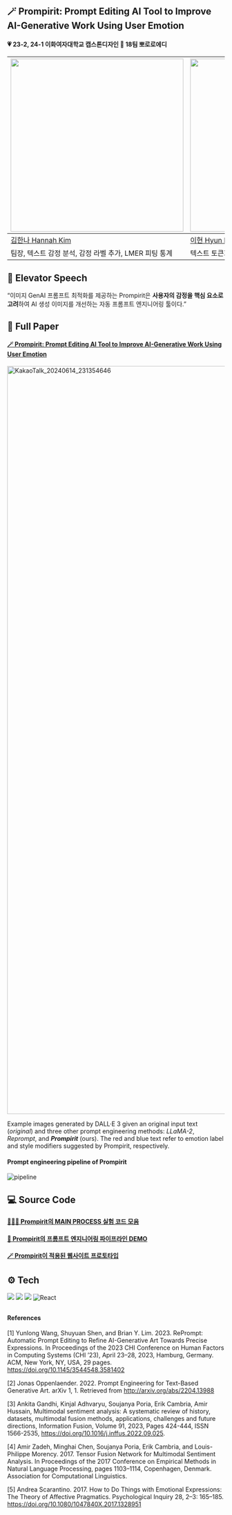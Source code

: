 ## 🪄 Prompirit: Prompt Editing AI Tool to Improve AI-Generative Work Using User Emotion

#### 💗 23-2, 24-1 이화여자대학교 캡스톤디자인 🎨 18팀 뽀로로에디

| <img src="https://github.com/AnT-Prompirit/.github/assets/77625287/648828be-460b-481b-88a5-a1af54166983" width="400"> | <img src="https://github.com/AnT-Prompirit/.github/assets/77625287/2efbffaf-fbc6-4adf-bffc-de5568a2fada" width="400"> | <img src="https://github.com/AnT-Prompirit/.github/assets/77625287/43c610b8-6076-4c2f-a972-c061fbea7f32" width="380"> |
| ----------------------------------- | ---------------------------------------| ------------------------------------- |
|[김한나 Hannah Kim](https://github.com/gamddalki)|[이현 Hyun Lee](https://github.com/hyuni0316)|[방선유 Sunyu Bang](https://github.com/syou-b)|
|팀장, 텍스트 감정 분석, 감정 라벨 추가, LMER 피팅 통계|텍스트 토큰화, 스타일 키워드, 평균 & 정규화 통계|스타일 키워드, 설문지 제작, ANOVA & Pearson 통계|

## 🌟 Elevator Speech
“이미지 GenAI 프롬프트 최적화를 제공하는 Prompirit은 **사용자의 감정을 ﻿핵심 요소로 고려**하여 AI 생성 이미지를 개선하는 자동 프롬프트 엔지니어링 툴이다.”

## 📃 Full Paper
#### [🪄 Prompirit: Prompt Editing AI Tool to Improve AI-Generative Work Using User Emotion](https://sites.google.com/view/prompirit-pororoeddy)
<img width="1731" alt="KakaoTalk_20240614_231354646" src="https://github.com/AnT-Prompirit/.github/assets/77625287/2e81bbd7-2f70-4964-b9ad-7a73974b9b82">

Example images generated by DALL·E 3 given an original input text (_original_) and three other prompt engineering methods: _LLaMA-2_, _Reprompt_, and **_Prompirit_** (ours). The red and blue text refer to emotion label and style modifiers suggested by Prompirit, respectively.

#### Prompt engineering pipeline of Prompirit
![pipeline](https://github.com/AnT-Prompirit/.github/assets/77625287/f35313a2-f524-4c0d-a77e-7723994eac96)


## 💻 Source Code
#### [👩🏻‍🔬 Prompirit의 MAIN PROCESS 실험 코드 모음](https://github.com/AnT-Prompirit/experiment)
#### [💌 Prompirit의 프롬프트 엔지니어링 파이프라인 DEMO](https://github.com/AnT-Prompirit/prompirit_final_code)
#### [🪄 Prompirit이 적용된 웹사이트 프로토타입](https://github.com/AnT-Prompirit/Prompirit)


## ⚙️ Tech
<img src="https://img.shields.io/badge/Python-3776AB?style=for-the-badge&logo=Python&logoColor=white"> <img src="https://img.shields.io/badge/PyTorch-EE4C2C?style=for-the-badge&logo=PyTorch&logoColor=white"> <img src="https://img.shields.io/badge/OpenAI-412991?style=for-the-badge&logo=OpenAI&logoColor=white">   ![React](https://img.shields.io/badge/React-61DAFB.svg?style=for-the-badge&logo=React&logoColor=fff)

##
#### References
[1] Yunlong Wang, Shuyuan Shen, and Brian Y. Lim. 2023. RePrompt: Automatic Prompt Editing to Refine AI-Generative Art Towards Precise Expressions. In Proceedings of the 2023 CHI Conference on Human Factors in Computing Systems (CHI ’23), April 23–28, 2023, Hamburg, Germany. ACM, New York, NY, USA, 29 pages. https://doi.org/10.1145/3544548.3581402

[2] Jonas Oppenlaender. 2022. Prompt Engineering for Text-Based Generative Art. arXiv 1, 1. Retrieved from http://arxiv.org/abs/2204.13988

[3] Ankita Gandhi, Kinjal Adhvaryu, Soujanya Poria, Erik Cambria, Amir Hussain, Multimodal sentiment analysis: A systematic review of history, datasets, multimodal fusion methods, applications, challenges and future directions, Information Fusion, Volume 91, 2023, Pages 424-444, ISSN 1566-2535, https://doi.org/10.1016/j.inffus.2022.09.025.

[4] Amir Zadeh, Minghai Chen, Soujanya Poria, Erik Cambria, and Louis-Philippe Morency. 2017. Tensor Fusion Network for Multimodal Sentiment Analysis. In Proceedings of the 2017 Conference on Empirical Methods in Natural Language Processing, pages 1103–1114, Copenhagen, Denmark. Association for Computational Linguistics.

[5] Andrea Scarantino. 2017. How to Do Things with Emotional Expressions: The Theory of Affective Pragmatics. Psychological Inquiry 28, 2–3: 165–185. https://doi.org/10.1080/1047840X.2017.1328951
